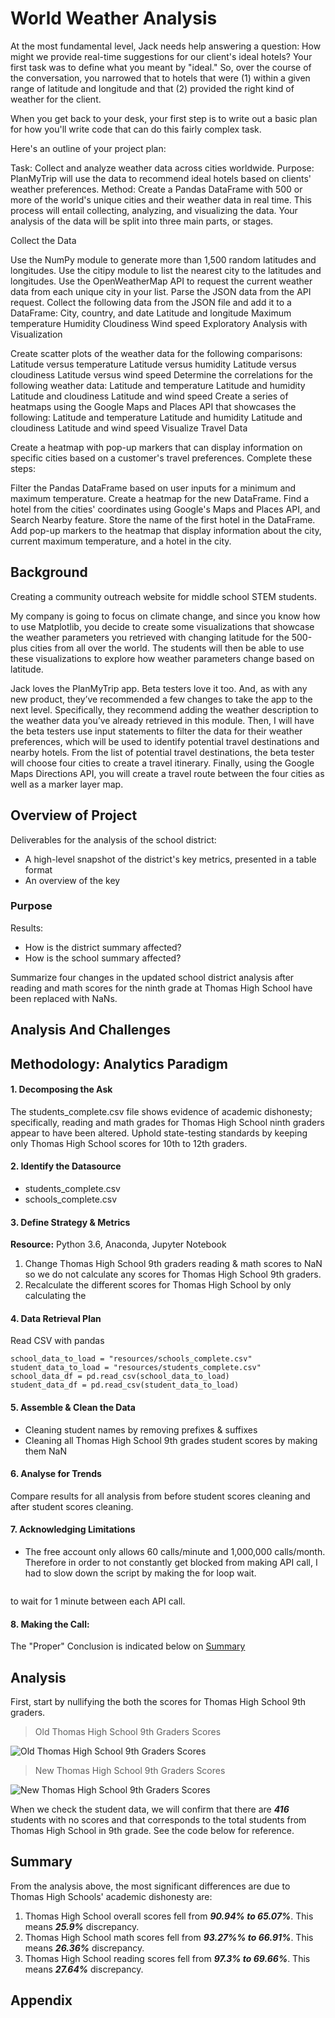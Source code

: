 # World Weather Analysis

At the most fundamental level, Jack needs help answering a question: How might we provide real-time suggestions for our client's ideal hotels? Your first task was to define what you meant by "ideal." So, over the course of the conversation, you narrowed that to hotels that were (1) within a given range of latitude and longitude and that (2) provided the right kind of weather for the client.

When you get back to your desk, your first step is to write out a basic plan for how you'll write code that can do this fairly complex task.

Here's an outline of your project plan:

Task: Collect and analyze weather data across cities worldwide.
Purpose: PlanMyTrip will use the data to recommend ideal hotels based on clients' weather preferences.
Method: Create a Pandas DataFrame with 500 or more of the world's unique cities and their weather data in real time. This process will entail collecting, analyzing, and visualizing the data.
Your analysis of the data will be split into three main parts, or stages.

Collect the Data

Use the NumPy module to generate more than 1,500 random latitudes and longitudes.
Use the citipy module to list the nearest city to the latitudes and longitudes.
Use the OpenWeatherMap API to request the current weather data from each unique city in your list.
Parse the JSON data from the API request.
Collect the following data from the JSON file and add it to a DataFrame:
City, country, and date
Latitude and longitude
Maximum temperature
Humidity
Cloudiness
Wind speed
Exploratory Analysis with Visualization

Create scatter plots of the weather data for the following comparisons:
Latitude versus temperature
Latitude versus humidity
Latitude versus cloudiness
Latitude versus wind speed
Determine the correlations for the following weather data:
Latitude and temperature
Latitude and humidity
Latitude and cloudiness
Latitude and wind speed
Create a series of heatmaps using the Google Maps and Places API that showcases the following:
Latitude and temperature
Latitude and humidity
Latitude and cloudiness
Latitude and wind speed
Visualize Travel Data

Create a heatmap with pop-up markers that can display information on specific cities based on a customer's travel preferences. Complete these steps:

Filter the Pandas DataFrame based on user inputs for a minimum and maximum temperature.
Create a heatmap for the new DataFrame.
Find a hotel from the cities' coordinates using Google's Maps and Places API, and Search Nearby feature.
Store the name of the first hotel in the DataFrame.
Add pop-up markers to the heatmap that display information about the city, current maximum temperature, and a hotel in the city.

## Background

Creating a community outreach website for middle school STEM students.

My company is going to focus on climate change, and since you know how to use Matplotlib, you decide to create some visualizations that showcase the weather parameters you retrieved with changing latitude for the 500-plus cities from all over the world. The students will then be able to use these visualizations to explore how weather parameters change based on latitude.

Jack loves the PlanMyTrip app. Beta testers love it too. And, as with any new product, they’ve recommended a few changes to take the app to the next level. Specifically, they recommend adding the weather description to the weather data you’ve already retrieved in this module. Then, I will have the beta testers use input statements to filter the data for their weather preferences, which will be used to identify potential travel destinations and nearby hotels. From the list of potential travel destinations, the beta tester will choose four cities to create a travel itinerary. Finally, using the Google Maps Directions API, you will create a travel route between the four cities as well as a marker layer map.

## Overview of Project
Deliverables for the analysis of the school district:
* A high-level snapshot of the district's key metrics, presented in a table format
* An overview of the key

### Purpose

Results:
* How is the district summary affected?
* How is the school summary affected?

Summarize four changes in the updated school district analysis after reading and math scores for the ninth grade at Thomas High School have been replaced with NaNs.

## Analysis And Challenges

## Methodology: Analytics Paradigm

#### 1. Decomposing the Ask
The students_complete.csv file shows evidence of academic dishonesty; specifically, reading and math grades for Thomas High School ninth graders appear to have been altered. Uphold state-testing standards by keeping only Thomas High School scores for 10th to 12th graders.

#### 2. Identify the Datasource
* students_complete.csv
* schools_complete.csv

#### 3. Define Strategy & Metrics
**Resource:** Python 3.6, Anaconda, Jupyter Notebook

1. Change Thomas High School 9th graders reading & math scores to NaN so we do not calculate any scores for Thomas High School 9th graders.
1. Recalculate the different scores for Thomas High School by only calculating the

#### 4. Data Retrieval Plan
Read CSV with pandas
```
school_data_to_load = "resources/schools_complete.csv"
student_data_to_load = "resources/students_complete.csv"
school_data_df = pd.read_csv(school_data_to_load)
student_data_df = pd.read_csv(student_data_to_load)
```

#### 5. Assemble & Clean the Data
* Cleaning student names by removing prefixes & suffixes
* Cleaning all Thomas High School 9th grades student scores by making them NaN

#### 6. Analyse for Trends
Compare results for all analysis from before student scores cleaning and after student scores cleaning.

#### 7. Acknowledging Limitations
* The free account only allows 60 calls/minute and 1,000,000 calls/month. Therefore in order to not constantly get blocked from making API call, I had to slow down the script by making the for loop wait. 
```time.sleep()
```
to wait for 1 minute between each API call.

#### 8. Making the Call:
The "Proper" Conclusion is indicated below on [Summary](#summary)

## Analysis

First, start by nullifying the both the scores for Thomas High School 9th graders.

>Old Thomas High School 9th Graders Scores

![Old Thomas High School 9th Graders Scores](resources/Old_student_data.png)

>New Thomas High School 9th Graders Scores

![New Thomas High School 9th Graders Scores](resources/Clean_student_data.png)

When we check the student data, we will confirm that there are _**416**_ students with no scores and that corresponds to the total students from Thomas High School in 9th grade. See the code below for reference.


## Summary
From the analysis above, the most significant differences are due to Thomas High Schools' academic dishonesty are:

1. Thomas High School overall scores fell from _**90.94% to 65.07%**_. This means _**25.9%**_ discrepancy.
1. Thomas High School math scores fell from _**93.27%% to 66.91%**_. This means _**26.36%**_ discrepancy.
1. Thomas High School reading scores fell from _**97.3% to 69.66%**_. This means _**27.64%**_ discrepancy.


## Appendix
